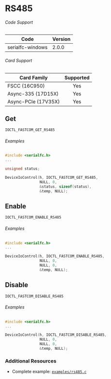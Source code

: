 # RS485

###### Code Support
| Code | Version |
| ---- | ------- |
| serialfc-windows | 2.0.0 |

###### Card Support
| Card Family | Supported |
| ----------- |:-----:|
| FSCC (16C950) | Yes |
| Async-335 (17D15X) | Yes |
| Async-PCIe (17V35X) | Yes |


## Get
```c
IOCTL_FASTCOM_GET_RS485
```

###### Examples
```c
#include <serialfc.h>
...

unsigned status;

DeviceIoControl(h, IOCTL_FASTCOM_GET_RS485,
                NULL, 0,
                &status, sizeof(status),
                &temp, NULL);
```


## Enable
```c
IOCTL_FASTCOM_ENABLE_RS485
```

###### Examples
```c
#include <serialfc.h>
...

DeviceIoControl(h, IOCTL_FASTCOM_ENABLE_RS485,
                NULL, 0,
                NULL, 0,
                &temp, NULL);
```


## Disable
```c
IOCTL_FASTCOM_DISABLE_RS485
```

###### Examples
```c
#include <serialfc.h>
...

DeviceIoControl(h, IOCTL_FASTCOM_DISABLE_RS485,
                NULL, 0,
                NULL, 0,
                &temp, NULL);
```


### Additional Resources
- Complete example: [`examples/rs485.c`](../examples/rs485.c)
